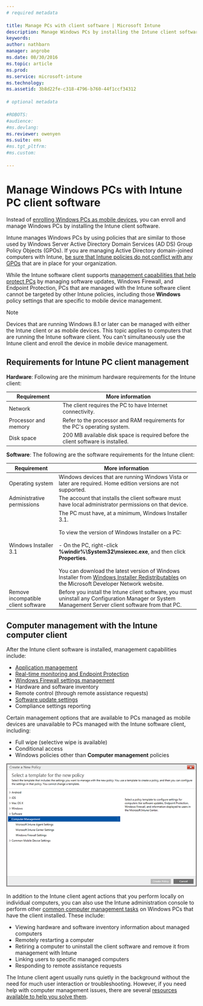 ```yaml
---
# required metadata

title: Manage PCs with client software | Microsoft Intune
description: Manage Windows PCs by installing the Intune client software.
keywords:
author: nathbarn
manager: angrobe
ms.date: 08/30/2016
ms.topic: article
ms.prod:
ms.service: microsoft-intune
ms.technology:
ms.assetid: 3b8d22fe-c318-4796-b760-44f1ccf34312

# optional metadata

#ROBOTS:
#audience:
#ms.devlang:
ms.reviewer: owenyen
ms.suite: ems
#ms.tgt_pltfrm:
#ms.custom:

---
```


# Manage Windows PCs with Intune PC client software
Instead of [enrolling Windows PCs as mobile devices](set-up-windows-device-management-with-microsoft-intune.md), you can enroll and manage Windows PCs by installing the Intune client software.

Intune manages Windows PCs by using policies that are similar to those used by Windows Server Active Directory Domain Services (AD DS) Group Policy Objects (GPOs). If you are managing Active Directory domain-joined computers with Intune, [be sure that Intune policies do not conflict with any GPOs](resolve-gpo-and-microsoft-intune-policy-conflicts.md) that are in place for your organization.

While the Intune software client supports [management capabilities that help protect PCs](policies-to-protect-windows-pcs-in-microsoft-intune.md) by managing software updates, Windows Firewall, and Endpoint Protection, PCs that are managed with the Intune software client cannot be targeted by other Intune policies, including those **Windows** policy settings that are specific to mobile device management.

> [!NOTE]
> Devices that are running Windows 8.1 or later can be managed with either the Intune client or as mobile devices. This topic applies to computers that are running the Intune software client. You can't simultaneously use the Intune client and enroll the device in mobile device management.

## Requirements for Intune PC client management

**Hardware**:
Following are the minimum hardware requirements for the Intune client:

|Requirement|More information|
|---------------|--------------------|
|Network|The client requires the PC to have Internet connectivity.|
|Processor and memory|Refer to the processor and RAM requirements for the PC's operating system.|
|Disk space|200 MB available disk space is required before the client software is installed.|

**Software**:
The following are the software requirements for the Intune client:

|Requirement|More information|
|---------------|--------------------|
|Operating system | Windows devices that are running Windows Vista or later are required. Home edition versions are not supported.|
|Administrative permissions|The account that installs the client software must have local administrator permissions on that device.|
|Windows Installer 3.1|The PC must have, at a minimum, Windows Installer 3.1.<br /><br />To view the version of Windows Installer on a PC:<br /><br />-   On the PC, right-click **%windir%\System32\msiexec.exe**, and then click **Properties**.<br /><br />You can download the latest version of Windows Installer from [Windows Installer Redistributables](http://go.microsoft.com/fwlink/?LinkID=234258) on the Microsoft Developer Network website.|
|Remove incompatible client software|Before you install the Intune client software, you must uninstall any Configuration Manager or System Management Server client software from that PC.|

## Computer management with the Intune computer client
After the Intune client software is installed, management capabilities include:
- [Application management](deploy-apps-in-microsoft-intune.md)
- [Real-time monitoring and Endpoint Protection](help-secure-windows-pcs-with-endpoint-protection-for-microsoft-intune.md)
- [Windows Firewall settings management](help-protect-windows-pcs-using-windows-firewall-policies-in-microsoft-intune.md)
- Hardware and software inventory
- Remote control (through remote assistance requests)
- [Software update settings](keep-windows-pcs-up-to-date-with-software-updates-in-microsoft-intune.md)
- Compliance settings reporting

Certain management options that are available to PCs managed as mobile devices are unavailable to PCs managed with the Intune software client, including:

-   Full wipe (selective wipe is available)
-   Conditional access
-   Windows policies other than **Computer management** policies

![Policies template for Windows PCs](../media/pc_policy_template.png)

In addition to the Intune client agent actions that you perform locally on individual computers, you can also use the Intune administration console to perform other [common computer management tasks](common-windows-pc-management-tasks-with-the-microsoft-intune-computer-client.md) on Windows PCs that have the client installed. These include:

-   Viewing hardware and software inventory information about managed computers
-   Remotely restarting a computer
-   Retiring a computer to uninstall the client software and remove it from management with Intune
-   Linking users to specific managed computers
-   Responding to remote assistance requests

The Intune client agent usually runs quietly in the background without the need for much user interaction or troubleshooting. However, if you need help with computer management issues, there are several [resources available to help you solve them](/intune/troubleshoot/troubleshoot-client-setup-in-microsoft-intune).
